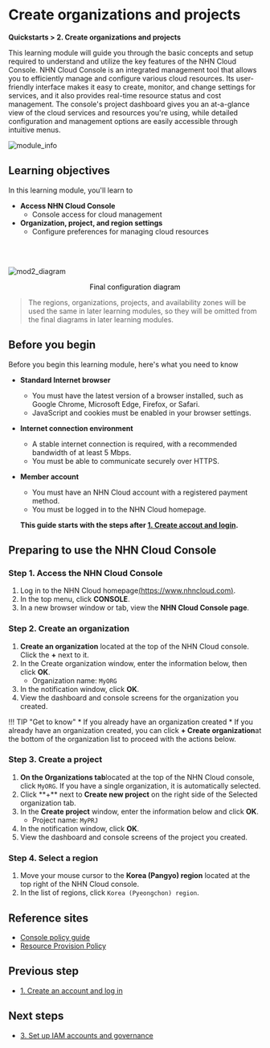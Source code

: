 # Create organizations and projects
**Quickstarts > 2. Create organizations and projects**

This learning module will guide you through the basic concepts and setup required to understand and utilize the key features of the NHN Cloud Console. NHN Cloud Console is an integrated management tool that allows you to efficiently manage and configure various cloud resources. Its user-friendly interface makes it easy to create, monitor, and change settings for services, and it also provides real-time resource status and cost management. 
The console's project dashboard gives you an at-a-glance view of the cloud services and resources you're using, while detailed configuration and management options are easily accessible through intuitive menus.

![module_info](https://kr1-api-object-storage.nhncloudservice.com/v1/AUTH_2acdfabf4efe4efc8a04c00b348110c9/cdn_origin/prod_cloud_quickstarts/module_info/%EC%A1%B0%EC%A7%81%EA%B3%BC%20%ED%94%84%EB%A1%9C%EC%A0%9D%ED%8A%B8%20%EC%83%9D%EC%84%B1.png)
## Learning objectives

In this learning module, you'll learn to

* **Access NHN Cloud Console**
    * Console access for cloud management
* **Organization, project, and region settings**
    * Configure preferences for managing cloud resources

<br></br>

![mod2_diagram](https://kr1-api-object-storage.nhncloudservice.com/v1/AUTH_2acdfabf4efe4efc8a04c00b348110c9/cdn_origin/prod_cloud_quickstarts/%EB%AA%A8%EB%93%88%202.%20%EC%A1%B0%EC%A7%81%EA%B3%BC%20%ED%94%84%EB%A1%9C%EC%A0%9D%ED%8A%B8%20%EC%83%9D%EC%84%B1.png)

<p style="text-align: center; color: black;">Final configuration diagram</p>

> The regions, organizations, projects, and availability zones will be used the same in later learning modules, so they will be omitted from the final diagrams in later learning modules.

## Before you begin

Before you begin this learning module, here's what you need to know

* **Standard Internet browser**
    * You must have the latest version of a browser installed, such as Google Chrome, Microsoft Edge, Firefox, or Safari.
    * JavaScript and cookies must be enabled in your browser settings.
* **Internet connection environment**
    * A stable internet connection is required, with a recommended bandwidth of at least 5 Mbps.
    * You must be able to communicate securely over HTTPS.
* **Member account**
    * You must have an NHN Cloud account with a registered payment method.
    * You must be logged in to the NHN Cloud homepage.

    **This guide starts with the steps after [1. Create accout and login](https://docs.nhncloud.com/en/quickstarts/en/create-account/).**

## Preparing to use the NHN Cloud Console

### Step 1. Access the NHN Cloud Console

1. Log in to the NHN Cloud homepage[(https://www.nhncloud.com)](https://www.nhncloud.com/).
2. In the top menu, click **CONSOLE**.
3. In a new browser window or tab, view the **NHN Cloud Console page**.

### Step 2. Create an organization

1. **Create an organization** located at the top of the NHN Cloud console. Click the **+** next to it.
2. In the Create organization window, enter the information below, then click **OK**.
    * Organization name: `MyORG`
3. In the notification window, click **OK**.
4. View the dashboard and console screens for the organization you created.

!!! TIP "Get to know"
\* If you already have an organization created
\* If you already have an organization created, you can click **+ Create organization**at the bottom of the organization list to proceed with the actions below.

### Step 3. Create a project

1. **On the Organizations tab**located at the top of the NHN Cloud console, click `MyORG`. If you have a single organization, it is automatically selected.
2. Click \*\*+** next to **Create new project** on the right side of the Selected organization tab.
3. In the **Create project** window, enter the information below and click **OK**.
    * Project name: `MyPRJ`
4. In the notification window, click **OK**.
5. View the dashboard and console screens of the project you created.

### Step 4. Select a region

1. Move your mouse cursor to the **Korea (Pangyo) region** located at the top right of the NHN Cloud console.
2. In the list of regions, click `Korea (Pyeongchon) region`.

## Reference sites

* [Console policy guide](https://docs.nhncloud.com/en/nhncloud/en/console-guide/)
* [Resource Provision Policy](https://docs.nhncloud.com/en/nhncloud/en/resource-policy/)

## Previous step

* [1. Create an account and log in](https://docs.nhncloud.com/en/quickstarts/en/create-account/)

## Next steps

* [3. Set up IAM accounts and governance](https://docs.nhncloud.com/en/quickstarts/en/iam-accounts/)
